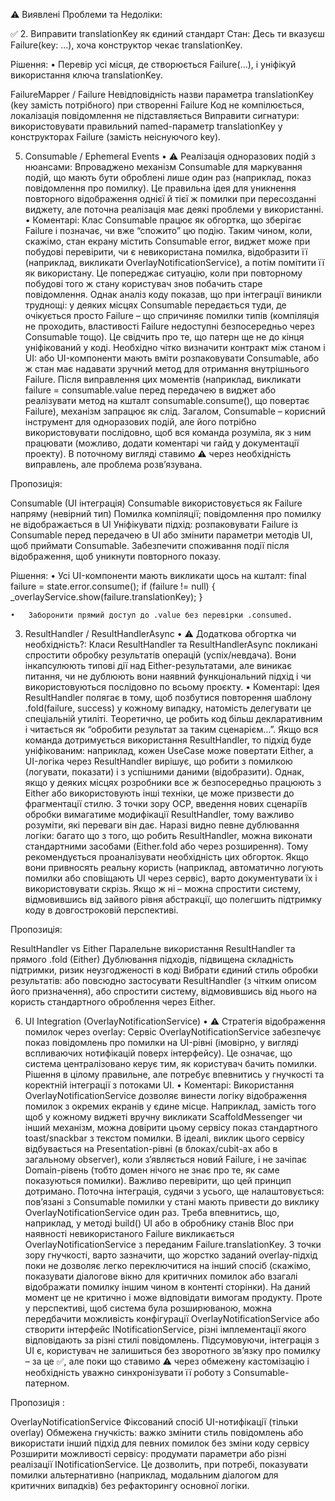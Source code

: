 




⚠️ Виявлені Проблеми та Недоліки:








✅ 2. Виправити translationKey як єдиний стандарт
Стан:
Десь ти вказуєш Failure(key: ...), хоча конструктор чекає translationKey.

Рішення:
	•	Перевір усі місця, де створюється Failure(...), і уніфікуй використання ключа translationKey.


FailureMapper / Failure
Невідповідність назви параметра translationKey (key замість потрібного) при створенні Failure
Код не компілюється, локалізація повідомлення не підставляється
Виправити сигнатури: використовувати правильний named-параметр translationKey у конструкторах Failure (замість неіснуючого key).







5. Consumable / Ephemeral Events
	•	⚠️ Реалізація одноразових подій з нюансами: Впроваджено механізм Consumable для маркування подій, що мають бути оброблені лише один раз (наприклад, показ повідомлення про помилку). Це правильна ідея для уникнення повторного відображення однієї й тієї ж помилки при пересозданні виджету, але поточна реалізація має деякі проблеми у використанні.
	•	Коментарі: Клас Consumable працює як обгортка, що зберігає Failure і позначає, чи вже “спожито” цю подію. Таким чином, коли, скажімо, стан екрану містить Consumable<Failure> error, виджет може при побудові перевірити, чи є невикористана помилка, відобразити її (наприклад, викликати OverlayNotificationService), а потім помітити її як використану. Це попереджає ситуацію, коли при повторному побудові того ж стану користувач знов побачить старе повідомлення. Однак аналіз коду показав, що при інтеграції виникли труднощі: у деяких місцях Consumable<Failure> передається туди, де очікується просто Failure – що спричиняє помилки типів (компіляція не проходить, властивості Failure недоступні безпосередньо через Consumable тощо). Це свідчить про те, що патерн ще не до кінця уніфікований у коді. Необхідно чітко визначити контракт між станом і UI: або UI-компоненти мають вміти розпаковувати Consumable, або ж стан має надавати зручний метод для отримання внутрішнього Failure. Після виправлення цих моментів (наприклад, викликати failure = consumable.value перед передачею в виджет або реалізувати метод на кшталт consumable.consume(), що повертає Failure), механізм запрацює як слід. Загалом, Consumable – корисний інструмент для одноразових подій, але його потрібно використовувати послідовно, щоб вся команда розуміла, як з ним працювати (можливо, додати коментарі чи гайд у документації проекту). В поточному вигляді ставимо ⚠️ через необхідність виправлень, але проблема розв’язувана.

Пропозиція:

Consumable (UI інтеграція)
Consumable<Failure> використовується як Failure напряму (невірний тип)
Помилка компіляції; повідомлення про помилку не відображається в UI
Уніфікувати підхід: розпаковувати Failure із Consumable перед передачею в UI або змінити параметри методів UI, щоб приймати Consumable. Забезпечити споживання події після відображення, щоб уникнути повторного показу.


Рішення:
	•	Усі UI-компоненти мають викликати щось на кшталт:
final failure = state.error.consume();
if (failure != null) {
  _overlayService.show(failure.translationKey);
}

	•	Заборонити прямий доступ до .value без перевірки .consumed.








3. ResultHandler / ResultHandlerAsync
	•	⚠️ Додаткова обгортка чи необхідність?: Класи ResultHandler та ResultHandlerAsync покликані спростити обробку результатів операцій (успіх/невдача). Вони інкапсулюють типові дії над Either-результатами, але виникає питання, чи не дублюють вони наявний функціональний підхід і чи використовуються послідовно по всьому проєкту.
	•	Коментарі: Ідея ResultHandler полягає в тому, щоб позбутися повторення шаблону .fold(failure, success) у кожному випадку, натомість делегувати це спеціальній утиліті. Теоретично, це робить код більш декларативним і читається як “обробити результат за таким сценарієм…”. Якщо вся команда дотримується використання ResultHandler, то підхід буде уніфікованим: наприклад, кожен UseCase може повертати Either, а UI-логіка через ResultHandler вирішує, що робити з помилкою (логувати, показати) і з успішними даними (відобразити). Однак, якщо у деяких місцях розробники все ж безпосередньо працюють з Either або використовують інші техніки, це може призвести до фрагментації стилю. З точки зору OCP, введення нових сценаріїв обробки вимагатиме модифікації ResultHandler, тому важливо розуміти, які переваги він дає. Наразі видно певне дублювання логіки: багато що з того, що робить ResultHandler, можна виконати стандартними засобами (Either.fold або через розширення). Тому рекомендується проаналізувати необхідність цих обгорток. Якщо вони привносять реальну користь (наприклад, автоматично логують помилки або сповіщають UI через сервіс), варто документувати їх і використовувати скрізь. Якщо ж ні – можна спростити систему, відмовившись від зайвого рівня абстракції, що полегшить підтримку коду в довгостроковій перспективі.

Пропозиція:

ResultHandler vs Either
Паралельне використання ResultHandler та прямого .fold (Either)
Дублювання підходів, підвищена складність підтримки, ризик неузгодженості в коді
Вибрати єдиний стиль обробки результатів: або повсюдно застосувати ResultHandler (з чітким описом його призначення), або спростити систему, відмовившись від нього на користь стандартного оброблення через Either.











6. UI Integration (OverlayNotificationService)
	•	⚠️ Стратегія відображення помилок через overlay: Сервіс OverlayNotificationService забезпечує показ повідомлень про помилки на UI-рівні (імовірно, у вигляді вспливаючих нотифікацій поверх інтерфейсу). Це означає, що система централізовано керує тим, як користувач бачить помилки. Рішення в цілому правильне, але потребує впевнитись у гнучкості та коректній інтеграції з потоками UI.
	•	Коментарі: Використання OverlayNotificationService дозволяє винести логіку відображення помилок з окремих екранів у єдине місце. Наприклад, замість того щоб у кожному виджеті вручну викликати ScaffoldMessenger чи інший механізм, можна довірити цьому сервісу показ стандартного toast/snackbar з текстом помилки. В ідеалі, виклик цього сервісу відбувається на Presentation-рівні (в блоках/cubit-ах або в загальному observer), коли з’являється новий Failure, і не зачіпає Domain-рівень (тобто домен нічого не знає про те, як саме показуються помилки). Важливо перевірити, що цей принцип дотримано. Поточна інтеграція, судячи з усього, ще налаштовується: пов’язані з Consumable помилки у стані мають привести до виклику OverlayNotificationService один раз. Треба впевнитись, що, наприклад, у методі build() UI або в обробнику станів Bloc при наявності невикористаного Failure викликається OverlayNotificationService з переданим Failure.translationKey. З точки зору гнучкості, варто зазначити, що жорстко заданий overlay-підхід поки не дозволяє легко переключитися на інший спосіб (скажімо, показувати діалогове вікно для критичних помилок або взагалі відображати помилку іншим чином в контенті сторінки). На даний момент це не критично і може відповідати вимогам продукту. Проте у перспективі, щоб система була розширюваною, можна передбачити можливість конфігурації OverlayNotificationService або створити інтерфейс INotificationService, різні імплементації якого відповідають за різні стилі повідомлень. Підсумовуючи, інтеграція з UI є, користувач не залишиться без зворотного зв’язку про помилку – за це ✅, але поки що ставимо ⚠️ через обмежену кастомізацію і необхідність уважно синхронізувати її роботу з Consumable-патерном.

Пропозиція :

OverlayNotificationService
Фіксований спосіб UI-нотифікації (тільки overlay)
Обмежена гнучкість: важко змінити стиль повідомлень або використати інший підхід для певних помилок без зміни коду сервісу
Розширити можливості сервісу: продумати параметри або різні реалізації INotificationService. Це дозволить, при потребі, показувати помилки альтернативно (наприклад, модальним діалогом для критичних випадків) без рефакторингу основної логіки.